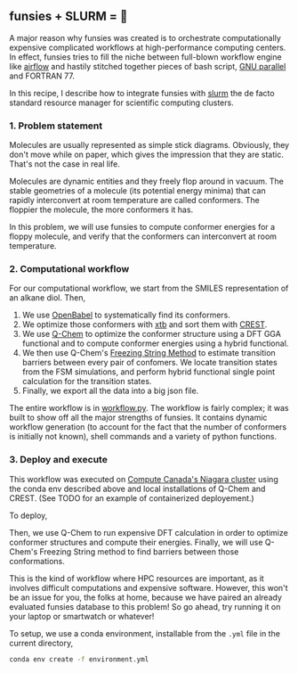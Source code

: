 ## funsies + SLURM = 💖
A major reason why funsies was created is to orchestrate computationally
expensive complicated workflows at high-performance computing centers. In
effect, funsies tries to fill the niche between full-blown workflow engine
like [airflow](https://airflow.apache.org/) and hastily stitched together
pieces of bash script, [GNU parallel](https://www.gnu.org/software/parallel/)
and FORTRAN 77.

In this recipe, I describe how to integrate funsies with
[slurm](https://slurm.schedmd.com/documentation.html) the de facto standard
resource manager for scientific computing clusters.

### 1. Problem statement
Molecules are usually represented as simple stick diagrams. Obviously, they
don't move while on paper, which gives the impression that they are static.
That's not the case in real life.

Molecules are dynamic entities and they freely flop around in vacuum. The
stable geometries of a molecule (its potential energy minima) that can rapidly
interconvert at room temperature are called conformers. The floppier the
molecule, the more conformers it has. 

In this problem, we will use funsies to compute conformer energies for a
floppy molecule, and verify that the conformers can interconvert at room
temperature.

### 2. Computational workflow
For our computational workflow, we start from the SMILES representation of an
alkane diol. Then,
1. We use [OpenBabel](http://openbabel.org/wiki/Main_Page) to systematically
   find its conformers.
2. We optimize those conformers with [xtb](https://github.com/grimme-lab/xtb)
   and sort them with
   [CREST](https://xtb-docs.readthedocs.io/en/latest/crestcmd.html).
3. We use [Q-Chem](https://manual.q-chem.com/5.3/) to optimize the conformer
   structure using a DFT GGA functional and to compute conformer energies
   using a hybrid functional.
4. We then use Q-Chem's [Freezing String
   Method](https://manual.q-chem.com/5.3/sect_fstring.html) to estimate
   transition barriers between every pair of confomers. We locate transition
   states from the FSM simulations, and perform hybrid functional single point
   calculation for the transition states.
5. Finally, we export all the data into a big json file.

The entire workflow is in [workflow.py](./workflow.py). The workflow is fairly
complex; it was built to show off all the major strengths of funsies. It
contains dynamic workflow generation (to account for the fact that the number
of conformers is initially not known), shell commands and a variety of python
functions.

### 3. Deploy and execute
This workflow was executed on [Compute Canada's Niagara
cluster](https://docs.computecanada.ca/wiki/Niagara) using the conda env
described above and local installations of Q-Chem and CREST. (See TODO for an
example of containerized deployement.)

To deploy, 




Then, we use Q-Chem to run expensive DFT calculation in order to optimize
conformer structures and compute their energies. Finally, we will use Q-Chem's
Freezing String method to find barriers between those conformations.

This is the kind of workflow where HPC resources are important, as it involves
difficult computations and expensive software. However, this won't be an issue
for you, the folks at home, because we have paired an already evaluated
funsies database to this problem! So go ahead, try running it on your laptop
or smartwatch or whatever!

To setup, we use a conda environment, installable from the `.yml` file in the
current directory,
```bash
conda env create -f environment.yml
```


